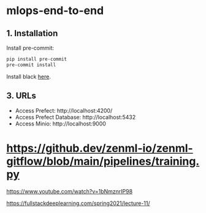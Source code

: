 # mlops-end-to-end

## 1. Installation

Install pre-commit:

```bash
pip install pre-commit
pre-commit install
```

Install black [here](https://black.readthedocs.io/en/stable/integrations/editors.html).

## 3. URLs

- Access Prefect: http://localhost:4200/
- Access Prefect Database: http://localhost:5432
- Access Minio: http://localhost:9000

# https://github.dev/zenml-io/zenml-gitflow/blob/main/pipelines/training.py
https://www.youtube.com/watch?v=1bNmznrIP98

https://fullstackdeeplearning.com/spring2021/lecture-11/
